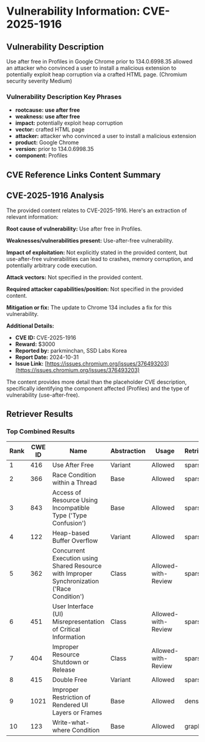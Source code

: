 # Vulnerability Information: CVE-2025-1916

## Vulnerability Description
Use after free in Profiles in Google Chrome prior to 134.0.6998.35 allowed an attacker who convinced a user to install a malicious extension to potentially exploit heap corruption via a crafted HTML page. (Chromium security severity Medium)

### Vulnerability Description Key Phrases
- **rootcause:** **use after free**
- **weakness:** **use after free**
- **impact:** potentially exploit heap corruption
- **vector:** crafted HTML page
- **attacker:** attacker who convinced a user to install a malicious extension
- **product:** Google Chrome
- **version:** prior to 134.0.6998.35
- **component:** Profiles

## CVE Reference Links Content Summary
## CVE-2025-1916 Analysis

The provided content relates to CVE-2025-1916. Here's an extraction of relevant information:

**Root cause of vulnerability:** Use after free in Profiles.

**Weaknesses/vulnerabilities present:** Use-after-free vulnerability.

**Impact of exploitation:** Not explicitly stated in the provided content, but use-after-free vulnerabilities can lead to crashes, memory corruption, and potentially arbitrary code execution.

**Attack vectors:** Not specified in the provided content.

**Required attacker capabilities/position:** Not specified in the provided content.

**Mitigation or fix:** The update to Chrome 134 includes a fix for this vulnerability.

**Additional Details:**

*   **CVE ID:** CVE-2025-1916
*   **Reward:** $3000
*   **Reported by:** parkminchan, SSD Labs Korea
*   **Report Date:** 2024-10-31
*   **Issue Link:** [https://issues.chromium.org/issues/376493203](https://issues.chromium.org/issues/376493203)

The content provides more detail than the placeholder CVE description, specifically identifying the component affected (Profiles) and the type of vulnerability (use-after-free).

## Retriever Results

### Top Combined Results

| Rank | CWE ID | Name | Abstraction | Usage  | Retrievers | Individual Scores |
|------|--------|------|-------------|-------|------------|-------------------|
| 1 | 416 | Use After Free | Variant | Allowed | sparse | 0.443 |
| 2 | 366 | Race Condition within a Thread | Base | Allowed | sparse | 0.367 |
| 3 | 843 | Access of Resource Using Incompatible Type ('Type Confusion') | Base | Allowed | sparse | 0.297 |
| 4 | 122 | Heap-based Buffer Overflow | Variant | Allowed | sparse | 0.278 |
| 5 | 362 | Concurrent Execution using Shared Resource with Improper Synchronization ('Race Condition') | Class | Allowed-with-Review | sparse | 0.260 |
| 6 | 451 | User Interface (UI) Misrepresentation of Critical Information | Class | Allowed-with-Review | sparse | 0.258 |
| 7 | 404 | Improper Resource Shutdown or Release | Class | Allowed-with-Review | sparse | 0.257 |
| 8 | 415 | Double Free | Variant | Allowed | sparse | 0.256 |
| 9 | 1021 | Improper Restriction of Rendered UI Layers or Frames | Base | Allowed | dense | 0.540 |
| 10 | 123 | Write-what-where Condition | Base | Allowed | graph | 0.003 |


